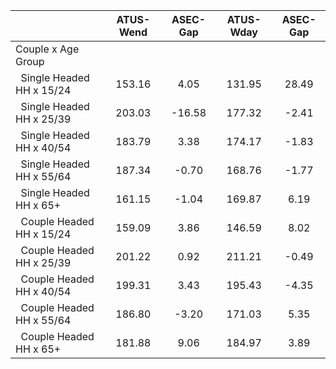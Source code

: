 
|                      |    ATUS-Wend |     ASEC-Gap |    ATUS-Wday |     ASEC-Gap |
| -------------------- | :----------: | :----------: | :----------: | :----------: |
| Couple x Age Group   |              |              |              |              |
| &nbsp;&nbsp;Single Headed HH x 15/24 |       153.16 |         4.05 |       131.95 |        28.49 |
| &nbsp;&nbsp;Single Headed HH x 25/39 |       203.03 |       -16.58 |       177.32 |        -2.41 |
| &nbsp;&nbsp;Single Headed HH x 40/54 |       183.79 |         3.38 |       174.17 |        -1.83 |
| &nbsp;&nbsp;Single Headed HH x 55/64 |       187.34 |        -0.70 |       168.76 |        -1.77 |
| &nbsp;&nbsp;Single Headed HH x 65+ |       161.15 |        -1.04 |       169.87 |         6.19 |
| &nbsp;&nbsp;Couple Headed HH x 15/24 |       159.09 |         3.86 |       146.59 |         8.02 |
| &nbsp;&nbsp;Couple Headed HH x 25/39 |       201.22 |         0.92 |       211.21 |        -0.49 |
| &nbsp;&nbsp;Couple Headed HH x 40/54 |       199.31 |         3.43 |       195.43 |        -4.35 |
| &nbsp;&nbsp;Couple Headed HH x 55/64 |       186.80 |        -3.20 |       171.03 |         5.35 |
| &nbsp;&nbsp;Couple Headed HH x 65+ |       181.88 |         9.06 |       184.97 |         3.89 |

